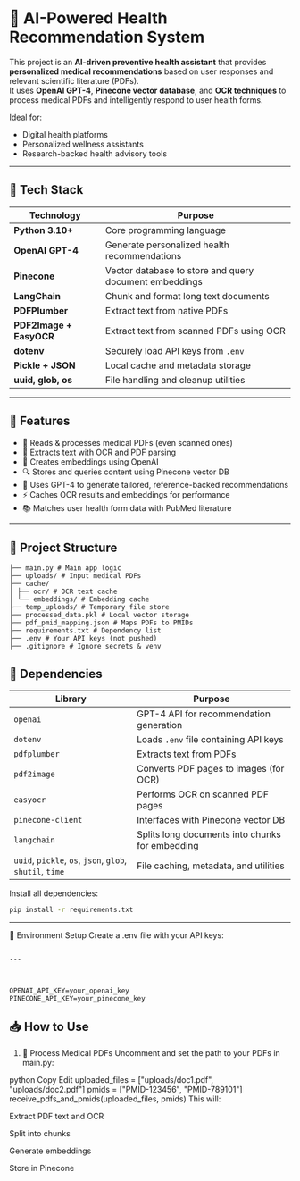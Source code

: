 # 🧠 AI-Powered Health Recommendation System

This project is an **AI-driven preventive health assistant** that provides **personalized medical recommendations** based on user responses and relevant scientific literature (PDFs).  
It uses **OpenAI GPT-4**, **Pinecone vector database**, and **OCR techniques** to process medical PDFs and intelligently respond to user health forms.

Ideal for:
- Digital health platforms
- Personalized wellness assistants
- Research-backed health advisory tools

---

## 🧠 Tech Stack

| Technology         | Purpose                                                   |
|--------------------|-----------------------------------------------------------|
| **Python 3.10+**   | Core programming language                                  |
| **OpenAI GPT-4**   | Generate personalized health recommendations               |
| **Pinecone**       | Vector database to store and query document embeddings     |
| **LangChain**      | Chunk and format long text documents                       |
| **PDFPlumber**     | Extract text from native PDFs                              |
| **PDF2Image + EasyOCR** | Extract text from scanned PDFs using OCR             |
| **dotenv**         | Securely load API keys from `.env`                         |
| **Pickle + JSON**  | Local cache and metadata storage                           |
| **uuid, glob, os** | File handling and cleanup utilities                        |

---

## 🚀 Features

- 📄 Reads & processes medical PDFs (even scanned ones)
- 🧠 Extracts text with OCR and PDF parsing
- 🧬 Creates embeddings using OpenAI
- 🔍 Stores and queries content using Pinecone vector DB
- 🤖 Uses GPT-4 to generate tailored, reference-backed recommendations
- ⚡ Caches OCR results and embeddings for performance
- 📚 Matches user health form data with PubMed literature

---

## 📁 Project Structure

```
├── main.py # Main app logic
├── uploads/ # Input medical PDFs
├── cache/
│ ├── ocr/ # OCR text cache
│ └── embeddings/ # Embedding cache
├── temp_uploads/ # Temporary file store
├── processed_data.pkl # Local vector storage
├── pdf_pmid_mapping.json # Maps PDFs to PMIDs
├── requirements.txt # Dependency list
├── .env # Your API keys (not pushed)
├── .gitignore # Ignore secrets & venv

```


## 🧩 Dependencies

| Library               | Purpose                                                                 |
|-----------------------|-------------------------------------------------------------------------|
| `openai`              | GPT-4 API for recommendation generation                                 |
| `dotenv`              | Loads `.env` file containing API keys                                   |
| `pdfplumber`          | Extracts text from PDFs                                                  |
| `pdf2image`           | Converts PDF pages to images (for OCR)                                  |
| `easyocr`             | Performs OCR on scanned PDF pages                                       |
| `pinecone-client`     | Interfaces with Pinecone vector DB                                      |
| `langchain`           | Splits long documents into chunks for embedding                         |
| `uuid`, `pickle`, `os`, `json`, `glob`, `shutil`, `time` | File caching, metadata, and utilities |

Install all dependencies:

```bash
pip install -r requirements.txt
```
---

🔐 Environment Setup
Create a .env file with your API keys:

```

---



OPENAI_API_KEY=your_openai_key
PINECONE_API_KEY=your_pinecone_key

```


## 📥 How to Use
1. 📄 Process Medical PDFs
Uncomment and set the path to your PDFs in main.py:

python
Copy
Edit
uploaded_files = ["uploads/doc1.pdf", "uploads/doc2.pdf"]
pmids = ["PMID-123456", "PMID-789101"]
receive_pdfs_and_pmids(uploaded_files, pmids)
This will:

Extract PDF text and OCR

Split into chunks

Generate embeddings

Store in Pinecone
